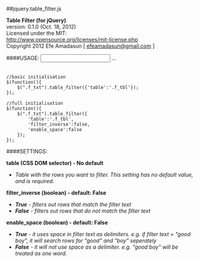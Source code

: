 ##jquery.table_filter.js

__Table Filter (for jQuery)__   
version: 0.1.0 (Oct. 18, 2012)   
Licensed under the MIT:   
http://www.opensource.org/licenses/mit-license.php   
Copyright 2012 Efe Amadasun [ efeamadasun@gmail.com ]   

####USAGE:
	<input type="text" class="f_txt"/>
	<table class="f_tbl">...</table>

	//basic initialisation
	$(function(){ 
	  	$(".f_txt").table_filter({'table':'.f_tbl'});
	});
	
	//full initialisation
	$(function(){ 
	  	$(".f_txt").table_filter({
			'table':'.f_tbl',
			'filter_inverse':false,
			'enable_space':false
		});
	});

####SETTINGS:

__table (CSS DOM selector) - No default__
+	*Table with the rows you want to filter. This setting has no default value, and is required.*

__filter_inverse (boolean) - default: False__
+	*__True__ - filters out rows that match the filter text*
+	*__False__ - filters out rows that do not match the filter text*

__enable_space (boolean) - default: False__
+	*__True__ - it uses space in filter text as delimiters. e.g. if filter text = "good boy", it will search rows for "good" and "boy" seperately*
+	*__False__ - it will not use space as a delimiter. e.g. "good boy" will be treated as one word.*